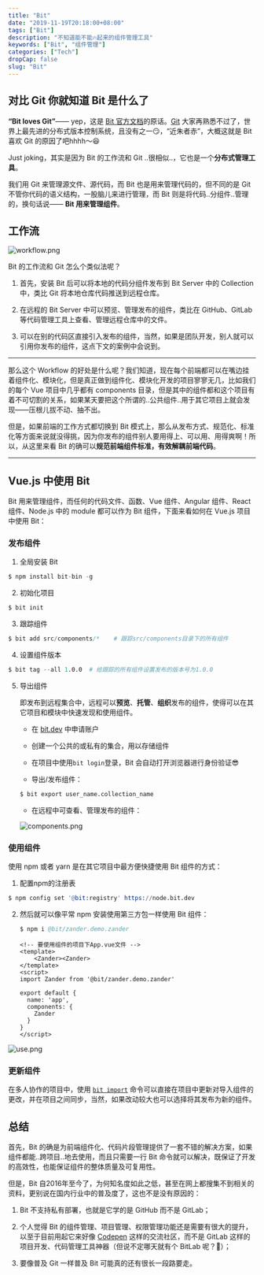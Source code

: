 ```yaml
---
title: "Bit"
date: "2019-11-19T20:18:00+08:00"
tags: ["Bit"]
description: "不知道能不能🔥起来的组件管理工具"
keywords: ["Bit", "组件管理"]
categories: ["Tech"]
dropCap: false
slug: "Bit"
---
```

## 对比 Git 你就知道 Bit 是什么了
**“Bit loves Git”**—— yep，这是 [Bit 官方文档](https://docs.bit.dev/docs/quick-start)的原话。[Git](https://git-scm.com/) 大家再熟悉不过了，世界上最先进的分布式版本控制系统，且没有之一😏，“近朱者赤”，大概这就是 Bit 喜欢 Git 的原因了吧hhhh～😆

Just joking，其实是因为 Bit 的工作流和 Git ..很相似..，它也是一个**分布式管理工具**。

我们用 Git 来管理源文件、源代码，而 Bit 也是用来管理代码的，但不同的是 Git 不管你代码的语义结构，一股脑儿来进行管理，而 Bit 则是将代码..分组件..管理的，换句话说—— **Bit 用来管理组件**。

## 工作流

![workflow.png](/images/bit:workflow.png "Bit Workflow")


Bit 的工作流和 Git 怎么个类似法呢？

1. 首先，安装 Bit 后可以将本地的代码分组件发布到 Bit Server 中的 Collection 中，类比 Git 将本地仓库代码推送到远程仓库。

2. 在远程的 Bit Server 中可以预览、管理发布的组件，类比在 GitHub、GitLab 等代码管理工具上查看、管理远程仓库中的文件。

3. 可以在别的代码区直接引入发布的组件，当然，如果是团队开发，别人就可以引用你发布的组件，这点下文的案例中会说到。

***
那么这个 Workflow 的好处是什么呢？我们知道，现在每个前端都可以在嘴边挂着组件化、模块化，但是真正做到组件化、模块化开发的项目寥寥无几，比如我们的每个 Vue 项目中几乎都有 components 目录，但是其中的组件都和这个项目有着不可切割的关系，如果某天要把这个所谓的..公共组件..用于其它项目上就会发现——压根儿拔不动、抽不出。

但是，如果前端的工作方式都切换到 Bit 模式上，那么从发布方式、规范化、标准化等方面来说就没得挑，因为你发布的组件别人要用得上、可以用、用得爽啊！所以，从这里来看 Bit 的确可以**规范前端组件标准，有效解耦前端代码**。
***

## Vue.js 中使用 Bit

Bit 用来管理组件，而任何的代码文件、函数、Vue 组件、Angular 组件、React 组件、Node.js 中的 module 都可以作为 Bit 组件，下面来看如何在 Vue.js 项目中使用 Bit：

### 发布组件
1. 全局安装 Bit

```s
$ npm install bit-bin -g
```

2. 初始化项目

```s
$ bit init
```

3. 跟踪组件

```s
$ bit add src/components/*    # 跟踪src/components目录下的所有组件
```

4. 设置组件版本

```s
$ bit tag --all 1.0.0  # 给跟踪的所有组件设置发布的版本号为1.0.0
```

5. 导出组件

    即发布到远程集合中，远程可以**预览**、**托管**、**组织**发布的组件，使得可以在其它项目和模块中快速发现和使用组件。


    - 在 [bit.dev](https://bit.dev/) 中申请账户

    - 创建一个公共的或私有的集合，用以存储组件

    - 在项目中使用`bit login`登录，Bit 会自动打开浏览器进行身份验证😎

    - 导出/发布组件：
    ```s
    $ bit export user_name.collection_name
    ```

    - 在远程中可查看、管理发布的组件：

    ![components.png](/images/bit:components.png "发布的组件")

### 使用组件

使用 npm 或者 yarn 是在其它项目中最方便快捷使用 Bit 组件的方式：

1. 配置npm的注册表

```s
$ npm config set '@bit:registry' https://node.bit.dev
```

2. 然后就可以像平常 npm 安装使用第三方包一样使用 Bit 组件：

    ```s
    $ npm i @bit/zander.demo.zander
    ```

    ```vue
    <!-- 要使用组件的项目下App.vue文件 -->
    <template>
        <Zander><Zander>
    </template>
    <script>
    import Zander from '@bit/zander.demo.zander'

    export default {
      name: 'app',
      components: {
        Zander
      }
    }
    </script>
    ```

![use.png](/images/bit:use.png "页面成功显示组件内容")

### 更新组件

在多人协作的项目中，使用 [`bit import`](https://docs.bit.dev/docs/sourcing-components#importing-new-versions) 命令可以直接在项目中更新对导入组件的更改，并在项目之间同步，当然，如果改动较大也可以选择将其发布为新的组件。

## 总结

首先，Bit 的确是为前端组件化、代码片段管理提供了一套不错的解决方案，如果组件都能..跨项目..地去使用，而且只需要一行 Bit 命令就可以解决，既保证了开发的高效性，也能保证组件的整体质量及可复用性。

但是，Bit 自2016年至今了，为何知名度如此之低，甚至在网上都搜集不到相关的资料，更别说在国内行业中的普及度了，这也不是没有原因的：
	
1. Bit 不支持私有部署，也就是它学的是 GitHub 而不是 GitLab；

2. 个人觉得 Bit 的组件管理、项目管理、权限管理功能还是需要有很大的提升，以至于目前用起它来好像 [Codepen](https://codepen.io) 这样的交流社区，而不是 GitLab 这样的项目开发、代码管理工具神器（但说不定哪天就有个 BitLab 呢？🤔）；

3. 要像普及 Git 一样普及 Bit 可能真的还有很长一段路要走。
